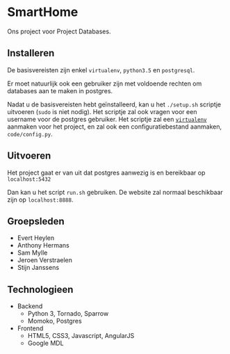 # SmartHome

Ons project voor Project Databases.

## Installeren

De basisvereisten zijn enkel `virtualenv`, `python3.5` en `postgresql`.

Er moet natuurlijk ook een gebruiker zijn met voldoende rechten om databases aan te maken in postgres.

Nadat u de basisvereisten hebt geïnstalleerd, kan u het `./setup.sh` scriptje uitvoeren (`sudo` is niet nodig). Het scriptje zal ook vragen voor een username voor de postgres gebruiker. Het scriptje zal een [`virtualenv`](http://docs.python-guide.org/en/latest/dev/virtualenvs/) aanmaken voor het project, en zal ook een configuratiebestand aanmaken, `code/config.py`.


## Uitvoeren

Het project gaat er van uit dat postgres aanwezig is en bereikbaar op `localhost:5432`

Dan kan u het script `run.sh` gebruiken. De website zal normaal beschikbaar zijn op `localhost:8888`.


## Groepsleden

- Evert Heylen
- Anthony Hermans
- Sam Mylle
- Jeroen Verstraelen
- Stijn Janssens


## Technologieen

- Backend
    - Python 3, Tornado, Sparrow
    - Momoko, Postgres
- Frontend
    - HTML5, CSS3, Javascript, AngularJS
    - Google MDL


